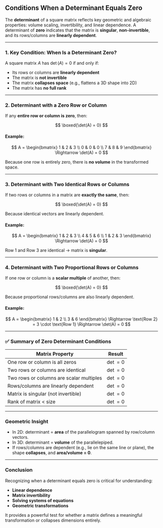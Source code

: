 ## **Conditions When a Determinant Equals Zero**

The **determinant** of a square matrix reflects key geometric and algebraic properties: volume scaling, 
invertibility, and linear dependence. A determinant of **zero** indicates that the matrix 
is **singular**, **non-invertible**, and its rows/columns are **linearly dependent**.

---

### **1. Key Condition: When Is a Determinant Zero?**

A square matrix $A$ has $`\det(A) = 0`$ if and only if:

* Its rows or columns are **linearly dependent**
* The matrix is **not invertible**
* The matrix **collapses space** (e.g., flattens a 3D shape into 2D)
* The matrix has **no full rank**

---

### **2. Determinant with a Zero Row or Column**

If any **entire row or column is zero**, then:

$$
\boxed{\det(A) = 0}
$$

#### **Example:**

$$
A = \begin{bmatrix}
1 & 2 & 3 \\
0 & 0 & 0 \\
7 & 8 & 9
\end{bmatrix}
\Rightarrow \det(A) = 0
$$

Because one row is entirely zero, there is **no volume** in the transformed space.

---

### **3. Determinant with Two Identical Rows or Columns**

If two rows or columns in a matrix are **exactly the same**, then:

$$
\boxed{\det(A) = 0}
$$

Because identical vectors are linearly dependent.

#### **Example:**

$$
A = \begin{bmatrix}
1 & 2 & 3 \\
4 & 5 & 6 \\
1 & 2 & 3
\end{bmatrix}
\Rightarrow \det(A) = 0
$$

Row 1 and Row 3 are identical → matrix is **singular**.

---

### **4. Determinant with Two Proportional Rows or Columns**

If one row or column is a **scalar multiple** of another, then:

$$
\boxed{\det(A) = 0}
$$

Because proportional rows/columns are also linearly dependent.

#### **Example:**

$$
A = \begin{bmatrix}
1 & 2 \\
3 & 6
\end{bmatrix}
\Rightarrow \text{Row 2} = 3 \cdot \text{Row 1} \Rightarrow \det(A) = 0
$$

---

### ✅ **Summary of Zero Determinant Conditions**

| Matrix Property                          | Result     |
| ---------------------------------------- | ---------- |
| One row or column is all zeros           | $\det = 0$ |
| Two rows or columns are identical        | $\det = 0$ |
| Two rows or columns are scalar multiples | $\det = 0$ |
| Rows/columns are linearly dependent      | $\det = 0$ |
| Matrix is singular (not invertible)      | $\det = 0$ |
| Rank of matrix < size                    | $\det = 0$ |

---

### **Geometric Insight**

* In 2D: determinant = **area** of the parallelogram spanned by row/column vectors.
* In 3D: determinant = **volume** of the parallelepiped.
* If rows/columns are dependent (e.g., lie on the same line or plane), the shape **collapses**, and **area/volume = 0**.

---

### **Conclusion**

Recognizing when a determinant equals zero is critical for understanding:

* **Linear dependence**
* **Matrix invertibility**
* **Solving systems of equations**
* **Geometric transformations**

It provides a powerful test for whether a matrix defines a meaningful transformation or collapses dimensions entirely.
